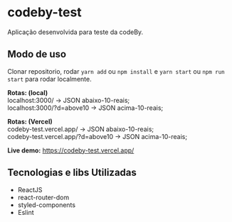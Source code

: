 # codeby-test

Aplicação desenvolvida para teste da codeBy.

## Modo de uso
Clonar repositorio, rodar `yarn add` ou `npm install` e `yarn start` ou `npm run start` para rodar localmente.

<strong>Rotas: (local)</strong><br>
  localhost:3000/ -> JSON abaixo-10-reais;<br>
  localhost:3000/?d=above10 -> JSON acima-10-reais;
  
<strong>Rotas: (Vercel)</strong><br>
  codeby-test.vercel.app/ -> JSON abaixo-10-reais;<br>
  codeby-test.vercel.app/?d=above10 -> JSON acima-10-reais;
  
  
<strong>Live demo:</strong> https://codeby-test.vercel.app/

## Tecnologias e libs Utilizadas
<ul>
  <li>ReactJS</li>
  <li>react-router-dom</li>
  <li>styled-components</li>
  <li>Eslint</li>
</ul>
